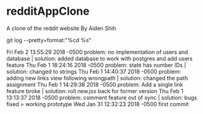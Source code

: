 # redditAppClone

A clone of the reddit website
By Aiden Shih

git log --pretty=format:"%cd %s"

Fri Feb 2 13:55:29 2018 -0500 problem: no implementation of users and database | solution: added database to work with postgres and add users feature
Thu Feb 1 18:24:16 2018 -0500 problem: state has number IDs | solution: changed to strings
Thu Feb 1 14:40:37 2018 -0500 problem: adding new links view following wrongpath | solution: changed the path assignment
Thu Feb 1 14:29:38 2018 -0500 problem: Add a single link feature broke | solution: roll new.jsx back for former version
Thu Feb 1 13:13:37 2018 -0500 problem: comment feature out of sync | solution: bugs fixed = working prototype
Wed Jan 31 12:32:23 2018 -0500 first commit
